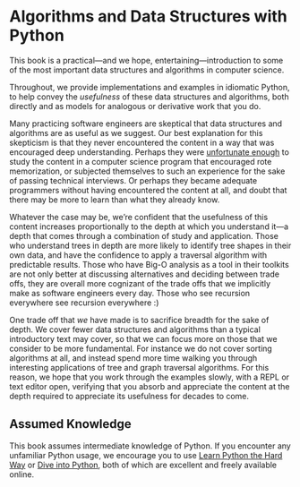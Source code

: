 Algorithms and Data Structures with Python
===

This book is a practical—and we hope, entertaining—introduction to some
of the most important data structures and algorithms in computer
science.

Throughout, we provide implementations and examples in idiomatic Python,
to help convey the *usefulness* of these data structures and algorithms,
both directly and as models for analogous or derivative work that you
do.

Many practicing software engineers are skeptical that data structures
and algorithms are as useful as we suggest. Our best explanation for
this skepticism is that they never encountered the content in a way that
was encouraged deep understanding. Perhaps they were [unfortunate
enough](http://v.cx/2010/04/feynman-brazil-education) to study the
content in a computer science program that encouraged rote memorization,
or subjected themselves to such an experience for the sake of passing
technical interviews. Or perhaps they became adequate programmers
without having encountered the content at all, and doubt that there may
be more to learn than what they already know.

Whatever the case may be, we’re confident that the usefulness of this
content increases proportionally to the depth at which you understand
it—a depth that comes through a combination of study and application.
Those who understand trees in depth are more likely to identify tree
shapes in their own data, and have the confidence to apply a traversal
algorithm with predictable results. Those who have Big-O analysis as a
tool in their toolkits are not only better at discussing alternatives
and deciding between trade offs, they are overall more cognizant of the
trade offs that we implicitly make as software engineers every day.
Those who see recursion everywhere see recursion everywhere :)

One trade off that *we* have made is to sacrifice breadth for the sake
of depth. We cover fewer data structures and algorithms than a typical
introductory text may cover, so that we can focus more on those that we
consider to be more fundamental. For instance we do not cover sorting
algorithms at all, and instead spend more time walking you through
interesting applications of tree and graph traversal algorithms. For
this reason, we hope that you work through the examples slowly, with a
REPL or text editor open, verifying that you absorb and appreciate the
content at the depth required to appreciate its usefulness for decades
to come.

Assumed Knowledge
---

This book assumes intermediate knowledge of Python. If you encounter any
unfamiliar Python usage, we encourage you to use [Learn Python the Hard
Way](http://learnpythonthehardway.org/) or [Dive into
Python](http://www.diveintopython.net/toc/index.html), both of which are
excellent and freely available online.
